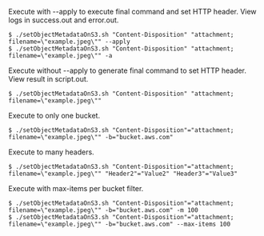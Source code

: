Execute with --apply to execute final command and set HTTP header. View logs in success.out and error.out.
```shell
$ ./setObjectMetadataOnS3.sh "Content-Disposition" "attachment; filename=\"example.jpeg\"" --apply
$ ./setObjectMetadataOnS3.sh "Content-Disposition" "attachment; filename=\"example.jpeg\"" -a
```

Execute without --apply to generate final command to set HTTP header. View result in script.out.
```shell
$ ./setObjectMetadataOnS3.sh "Content-Disposition" "attachment; filename=\"example.jpeg\""
```

Execute to only one bucket.
```shell
$ ./setObjectMetadataOnS3.sh "Content-Disposition"="attachment; filename=\"example.jpeg\"" -b="bucket.aws.com"
```

Execute to many headers.
```shell
$ ./setObjectMetadataOnS3.sh "Content-Disposition"="attachment; filename=\"example.jpeg\"" "Header2"="Value2" "Header3"="Value3"
```

Execute with max-items per bucket filter.
```shell
$ ./setObjectMetadataOnS3.sh "Content-Disposition"="attachment; filename=\"example.jpeg\"" -b="bucket.aws.com" -m 100
$ ./setObjectMetadataOnS3.sh "Content-Disposition"="attachment; filename=\"example.jpeg\"" -b="bucket.aws.com" --max-items 100
```